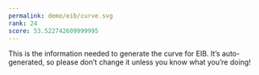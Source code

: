 ```yaml
---
permalink: demo/eib/curve.svg
rank: 24
score: 53.522742609999995
---
```


This is the information needed to generate the curve for EIB. It’s
auto-generated, so please don’t change it unless you know what you’re
doing!
